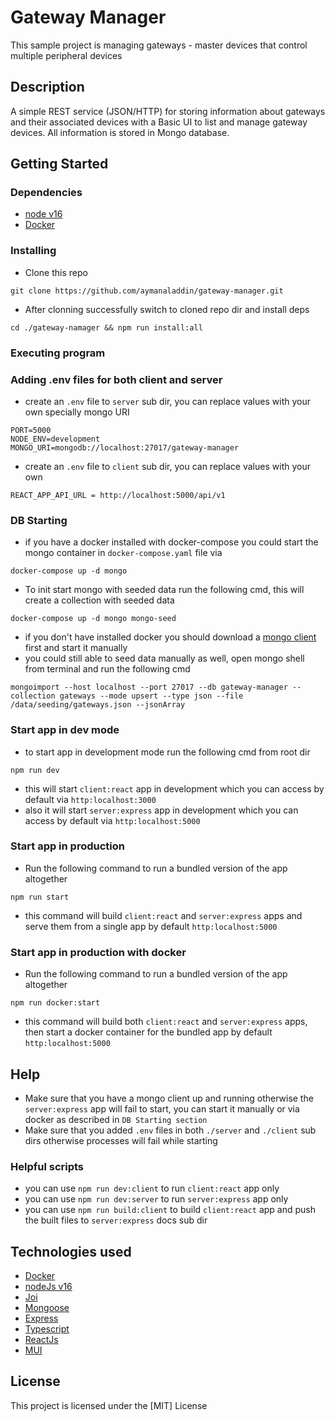 # Gateway Manager

This sample project is managing gateways - master devices that control multiple peripheral devices

## Description

A simple REST service (JSON/HTTP) for storing information about gateways and their associated devices with a Basic UI to list and manage gateway devices. All information is stored in Mongo database.

## Getting Started

### Dependencies

* [node v16](https://nodejs.org/en/download/)
* [Docker](https://docs.docker.com/get-docker/)

### Installing

* Clone this repo
```Shell
git clone https://github.com/aymanaladdin/gateway-manager.git
```
* After clonning successfully switch to cloned repo dir and install deps
```Shell
cd ./gateway-namager && npm run install:all
```

### Executing program

### Adding .env files for both client and server

* create an `.env` file to `server` sub dir, you can replace values with your own specially mongo URI
```Shell
PORT=5000
NODE_ENV=development
MONGO_URI=mongodb://localhost:27017/gateway-manager
```

* create an `.env` file to `client` sub dir, you can replace values with your own
```Shell
REACT_APP_API_URL = http://localhost:5000/api/v1
```

### DB Starting
* if you have a docker installed with docker-compose you could start the mongo container in `docker-compose.yaml` file via
```Shell
docker-compose up -d mongo
```
* To init start mongo with seeded data run the following cmd, this will create a collection with seeded data
 ```Shell
docker-compose up -d mongo mongo-seed
```
* if you don't have installed docker you should download a [mongo client](https://www.mongodb.com/try/download/community) first and start it manually
* you could still able to seed data manually as well, open mongo shell from terminal and run the following cmd
```Shell
mongoimport --host localhost --port 27017 --db gateway-manager --collection gateways --mode upsert --type json --file /data/seeding/gateways.json --jsonArray
```

### Start app in dev mode

* to start app in development mode run the following cmd from root dir
```Shell
npm run dev
```
* this will start `client:react` app in development which you can access by default via `http:localhost:3000`
* also it will start `server:express` app in development which you can access by default via `http:localhost:5000`

### Start app in production

* Run the following command to run a bundled version of the app altogether 
```Shell
npm run start
```
* this command will build `client:react` and `server:express` apps and serve them from a single app by default `http:localhost:5000`

### Start app in production with docker

* Run the following command to run a bundled version of the app altogether 
```Shell
npm run docker:start
```
* this command will build both `client:react` and `server:express` apps, then start a docker container for the bundled app by default `http:localhost:5000`

## Help

* Make sure that you have a mongo client up and running otherwise the `server:express` app will fail to start, you can start it manually or via docker as described in `DB Starting section`
* Make sure that you added `.env` files in both `./server` and `./client` sub dirs otherwise processes will fail while starting

### Helpful scripts

* you can use `npm run dev:client` to run `client:react` app only
* you can use `npm run dev:server` to run `server:express` app only
* you can use `npm run build:client` to build `client:react` app and push the built files to `server:express` docs sub dir

## Technologies used
* [Docker](https://docs.docker.com/get-docker/)
* [nodeJs v16](https://nodejs.org/en/download/)
* [Joi](https://www.npmjs.com/package/joi/)
* [Mongoose](https://www.npmjs.com/package/mongoose/)
* [Express](https://www.npmjs.com/package/express/)
* [Typescript](https://nodejs.org/en/download/)
* [ReactJs](https://www.npmjs.com/package/react/)
* [MUI](https://www.npmjs.com/package/@mui/material/)

## License

This project is licensed under the [MIT] License
